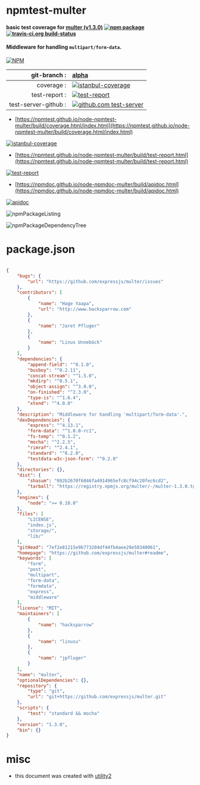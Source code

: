 # npmtest-multer

#### basic test coverage for  [multer (v1.3.0)](https://github.com/expressjs/multer#readme)  [![npm package](https://img.shields.io/npm/v/npmtest-multer.svg?style=flat-square)](https://www.npmjs.org/package/npmtest-multer) [![travis-ci.org build-status](https://api.travis-ci.org/npmtest/node-npmtest-multer.svg)](https://travis-ci.org/npmtest/node-npmtest-multer)

#### Middleware for handling `multipart/form-data`.

[![NPM](https://nodei.co/npm/multer.png?downloads=true&downloadRank=true&stars=true)](https://www.npmjs.com/package/multer)

| git-branch : | [alpha](https://github.com/npmtest/node-npmtest-multer/tree/alpha)|
|--:|:--|
| coverage : | [![istanbul-coverage](https://npmtest.github.io/node-npmtest-multer/build/coverage.badge.svg)](https://npmtest.github.io/node-npmtest-multer/build/coverage.html/index.html)|
| test-report : | [![test-report](https://npmtest.github.io/node-npmtest-multer/build/test-report.badge.svg)](https://npmtest.github.io/node-npmtest-multer/build/test-report.html)|
| test-server-github : | [![github.com test-server](https://npmtest.github.io/node-npmtest-multer/GitHub-Mark-32px.png)](https://npmtest.github.io/node-npmtest-multer/build/app/index.html) | | build-artifacts : | [![build-artifacts](https://npmtest.github.io/node-npmtest-multer/glyphicons_144_folder_open.png)](https://github.com/npmtest/node-npmtest-multer/tree/gh-pages/build)|

- [https://npmtest.github.io/node-npmtest-multer/build/coverage.html/index.html](https://npmtest.github.io/node-npmtest-multer/build/coverage.html/index.html)

[![istanbul-coverage](https://npmtest.github.io/node-npmtest-multer/build/screenCapture.buildCi.browser.%252Ftmp%252Fbuild%252Fcoverage.lib.html.png)](https://npmtest.github.io/node-npmtest-multer/build/coverage.html/index.html)

- [https://npmtest.github.io/node-npmtest-multer/build/test-report.html](https://npmtest.github.io/node-npmtest-multer/build/test-report.html)

[![test-report](https://npmtest.github.io/node-npmtest-multer/build/screenCapture.buildCi.browser.%252Ftmp%252Fbuild%252Ftest-report.html.png)](https://npmtest.github.io/node-npmtest-multer/build/test-report.html)

- [https://npmdoc.github.io/node-npmdoc-multer/build/apidoc.html](https://npmdoc.github.io/node-npmdoc-multer/build/apidoc.html)

[![apidoc](https://npmdoc.github.io/node-npmdoc-multer/build/screenCapture.buildCi.browser.%252Ftmp%252Fbuild%252Fapidoc.html.png)](https://npmdoc.github.io/node-npmdoc-multer/build/apidoc.html)

![npmPackageListing](https://npmtest.github.io/node-npmtest-multer/build/screenCapture.npmPackageListing.svg)

![npmPackageDependencyTree](https://npmtest.github.io/node-npmtest-multer/build/screenCapture.npmPackageDependencyTree.svg)



# package.json

```json

{
    "bugs": {
        "url": "https://github.com/expressjs/multer/issues"
    },
    "contributors": [
        {
            "name": "Hage Yaapa",
            "url": "http://www.hacksparrow.com"
        },
        {
            "name": "Jaret Pfluger"
        },
        {
            "name": "Linus Unnebäck"
        }
    ],
    "dependencies": {
        "append-field": "^0.1.0",
        "busboy": "^0.2.11",
        "concat-stream": "^1.5.0",
        "mkdirp": "^0.5.1",
        "object-assign": "^3.0.0",
        "on-finished": "^2.3.0",
        "type-is": "^1.6.4",
        "xtend": "^4.0.0"
    },
    "description": "Middleware for handling 'multipart/form-data'.",
    "devDependencies": {
        "express": "^4.13.1",
        "form-data": "^1.0.0-rc1",
        "fs-temp": "^0.1.2",
        "mocha": "^2.2.5",
        "rimraf": "^2.4.1",
        "standard": "^8.2.0",
        "testdata-w3c-json-form": "^0.2.0"
    },
    "directories": {},
    "dist": {
        "shasum": "092b2670f6846fa4914965efc8cf94c20fec6cd2",
        "tarball": "https://registry.npmjs.org/multer/-/multer-1.3.0.tgz"
    },
    "engines": {
        "node": ">= 0.10.0"
    },
    "files": [
        "LICENSE",
        "index.js",
        "storage/",
        "lib/"
    ],
    "gitHead": "7ef2e81215e9b773204df44fb4aee29e58340061",
    "homepage": "https://github.com/expressjs/multer#readme",
    "keywords": [
        "form",
        "post",
        "multipart",
        "form-data",
        "formdata",
        "express",
        "middleware"
    ],
    "license": "MIT",
    "maintainers": [
        {
            "name": "hacksparrow"
        },
        {
            "name": "linusu"
        },
        {
            "name": "jpfluger"
        }
    ],
    "name": "multer",
    "optionalDependencies": {},
    "repository": {
        "type": "git",
        "url": "git+https://github.com/expressjs/multer.git"
    },
    "scripts": {
        "test": "standard && mocha"
    },
    "version": "1.3.0",
    "bin": {}
}
```



# misc
- this document was created with [utility2](https://github.com/kaizhu256/node-utility2)
